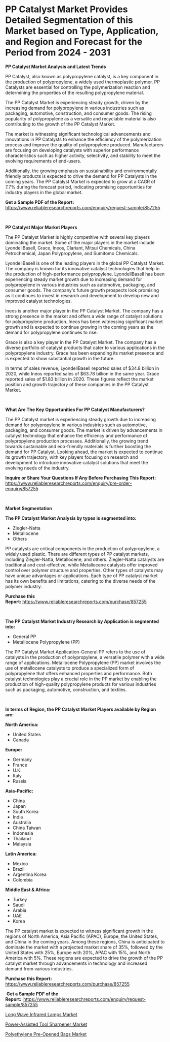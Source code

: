<p><h1>PP Catalyst Market Provides Detailed Segmentation of this Market based on Type, Application, and Region and Forecast for the Period from 2024 - 2031</h1></p><p><strong>PP Catalyst Market Analysis and Latest Trends</strong></p>
<p><p>PP Catalyst, also known as polypropylene catalyst, is a key component in the production of polypropylene, a widely used thermoplastic polymer. PP Catalysts are essential for controlling the polymerization reaction and determining the properties of the resulting polypropylene material.</p><p>The PP Catalyst Market is experiencing steady growth, driven by the increasing demand for polypropylene in various industries such as packaging, automotive, construction, and consumer goods. The rising popularity of polypropylene as a versatile and recyclable material is also contributing to the growth of the PP Catalyst Market.</p><p>The market is witnessing significant technological advancements and innovations in PP Catalysts to enhance the efficiency of the polymerization process and improve the quality of polypropylene produced. Manufacturers are focusing on developing catalysts with superior performance characteristics such as higher activity, selectivity, and stability to meet the evolving requirements of end-users.</p><p>Additionally, the growing emphasis on sustainability and environmentally friendly products is expected to drive the demand for PP Catalysts in the coming years. The PP Catalyst Market is expected to grow at a CAGR of 7.7% during the forecast period, indicating promising opportunities for industry players in the global market.</p></p>
<p><strong>Get a Sample PDF of the Report:&nbsp;</strong> <a href="https://www.reliableresearchreports.com/enquiry/request-sample/857255">https://www.reliableresearchreports.com/enquiry/request-sample/857255</a></p>
<p>&nbsp;</p>
<p><strong>PP Catalyst Major Market Players</strong></p>
<p><p>The PP Catalyst Market is highly competitive with several key players dominating the market. Some of the major players in the market include LyondellBasell, Grace, Ineos, Clariant, Mitsui Chemicals, China Petrochemical, Japan Polypropylene, and Sumitomo Chemicals.</p><p>LyondellBasell is one of the leading players in the global PP Catalyst Market. The company is known for its innovative catalyst technologies that help in the production of high-performance polypropylene. LyondellBasell has been experiencing steady market growth due to increasing demand for polypropylene in various industries such as automotive, packaging, and consumer goods. The company's future growth prospects look promising as it continues to invest in research and development to develop new and improved catalyst technologies.</p><p>Ineos is another major player in the PP Catalyst Market. The company has a strong presence in the market and offers a wide range of catalyst solutions for polypropylene production. Ineos has been witnessing significant market growth and is expected to continue growing in the coming years as the demand for polypropylene continues to rise.</p><p>Grace is also a key player in the PP Catalyst Market. The company has a diverse portfolio of catalyst products that cater to various applications in the polypropylene industry. Grace has been expanding its market presence and is expected to show substantial growth in the future.</p><p>In terms of sales revenue, LyondellBasell reported sales of $34.8 billion in 2020, while Ineos reported sales of $63.78 billion in the same year. Grace reported sales of $1.83 billion in 2020. These figures reflect the market position and growth trajectory of these companies in the PP Catalyst Market.</p></p>
<p>&nbsp;</p>
<p><strong>What Are The Key Opportunities For PP Catalyst Manufacturers?</strong></p>
<p><p>The PP Catalyst market is experiencing steady growth due to increasing demand for polypropylene in various industries such as automotive, packaging, and consumer goods. The market is driven by advancements in catalyst technology that enhance the efficiency and performance of polypropylene production processes. Additionally, the growing trend towards sustainable and eco-friendly materials is further boosting the demand for PP Catalyst. Looking ahead, the market is expected to continue its growth trajectory, with key players focusing on research and development to introduce innovative catalyst solutions that meet the evolving needs of the industry.</p></p>
<p><strong>Inquire or Share Your Questions If Any Before Purchasing This Report:</strong> <a href="https://www.reliableresearchreports.com/enquiry/pre-order-enquiry/857255">https://www.reliableresearchreports.com/enquiry/pre-order-enquiry/857255</a></p>
<p>&nbsp;</p>
<p><strong>Market Segmentation</strong></p>
<p><strong>The PP Catalyst Market Analysis by types is segmented into:</strong></p>
<p><ul><li>Ziegler-Natta</li><li>Metallocene</li><li>Others</li></ul></p>
<p><p>PP catalysts are critical components in the production of polypropylene, a widely used plastic. There are different types of PP catalyst markets, including Ziegler-Natta, Metallocene, and others. Ziegler-Natta catalysts are traditional and cost-effective, while Metallocene catalysts offer improved control over polymer structure and properties. Other types of catalysts may have unique advantages or applications. Each type of PP catalyst market has its own benefits and limitations, catering to the diverse needs of the polymer industry.</p></p>
<p><strong>Purchase this Report:&nbsp;</strong><a href="https://www.reliableresearchreports.com/purchase/857255">https://www.reliableresearchreports.com/purchase/857255</a></p>
<p>&nbsp;</p>
<p><strong>The PP Catalyst Market Industry Research by Application is segmented into:</strong></p>
<p><ul><li>General PP</li><li>Metallocene Polypropylene (PP)</li></ul></p>
<p><p>The PP Catalyst Market Application-General PP refers to the use of catalysts in the production of polypropylene, a versatile polymer with a wide range of applications. Metallocene Polypropylene (PP) market involves the use of metallocene catalysts to produce a specialized form of polypropylene that offers enhanced properties and performance. Both catalyst technologies play a crucial role in the PP market by enabling the production of high-quality polypropylene products for various industries such as packaging, automotive, construction, and textiles.</p></p>
<p>&nbsp;</p>
<p><strong>In terms of Region, the PP Catalyst Market Players available by Region are:</strong></p>
<p>
    <p> <strong> North America: </strong>
        <ul>
            <li>United States</li>
            <li>Canada</li>
        </ul>
        </p> 
    <p> <strong> Europe: </strong>
        <ul>
            <li>Germany</li>
            <li>France</li>
            <li>U.K.</li>
            <li>Italy</li>
            <li>Russia</li>
        </ul>
        </p> 
    <p> <strong> Asia-Pacific: </strong>
        <ul>
            <li>China</li>
            <li>Japan</li>
            <li>South Korea</li>
            <li>India</li>
            <li>Australia</li>
            <li>China Taiwan</li>
            <li>Indonesia</li>
            <li>Thailand</li>
            <li>Malaysia</li>
        </ul>
        </p> 
    <p> <strong> Latin America: </strong>
        <ul>
            <li>Mexico</li>
            <li>Brazil</li>
            <li>Argentina Korea</li>
            <li>Colombia</li>
        </ul>
        </p> 
    <p> <strong> Middle East & Africa: </strong>
        <ul>
            <li>Turkey</li>
            <li>Saudi</li>
            <li>Arabia</li>
            <li>UAE</li>
            <li>Korea</li>
        </ul>
    </p>
    </p>
<p><p>The PP catalyst market is expected to witness significant growth in the regions of North America, Asia Pacific (APAC), Europe, the United States, and China in the coming years. Among these regions, China is anticipated to dominate the market with a projected market share of 35%, followed by the United States with 25%, Europe with 20%, APAC with 15%, and North America with 5%. These regions are expected to drive the growth of the PP catalyst market through advancements in technology and increased demand from various industries.</p></p>
<p><strong>Purchase this Report: </strong><a href="https://www.reliableresearchreports.com/purchase/857255">https://www.reliableresearchreports.com/purchase/857255</a></p>
<p>&nbsp;<strong>Get a Sample PDF of the Report:&nbsp;&nbsp;</strong><a href="https://www.reliableresearchreports.com/enquiry/request-sample/857255">https://www.reliableresearchreports.com/enquiry/request-sample/857255</a></p>
<p><strong></strong></p>
<p><p><a href="https://view.publitas.com/reportprime-1/long-wave-infrared-lamps-market-analysis-and-market-size-global-industry-overview-market-segmentation-and-forecast-2024-to-2031/">Long Wave Infrared Lamps Market</a></p><p><a href="https://view.publitas.com/reportprime-1/power-assisted-tool-sharpener-market-provides-a-comprehensive-analysis-including-a-macro-overview-of-the-market-as-well-as-micro-details-such-as-market-size-and-competitive-landscape/">Power-Assisted Tool Sharpener Market</a></p><p><a href="https://view.publitas.com/reportprime-1/polyethylene-pre-opened-bags-market-furnish-information-about-market-size-market-share-market-dynamics-and-projections-spanning-from-2024-to-2031/">Polyethylene Pre-Opened Bags Market</a></p></p>